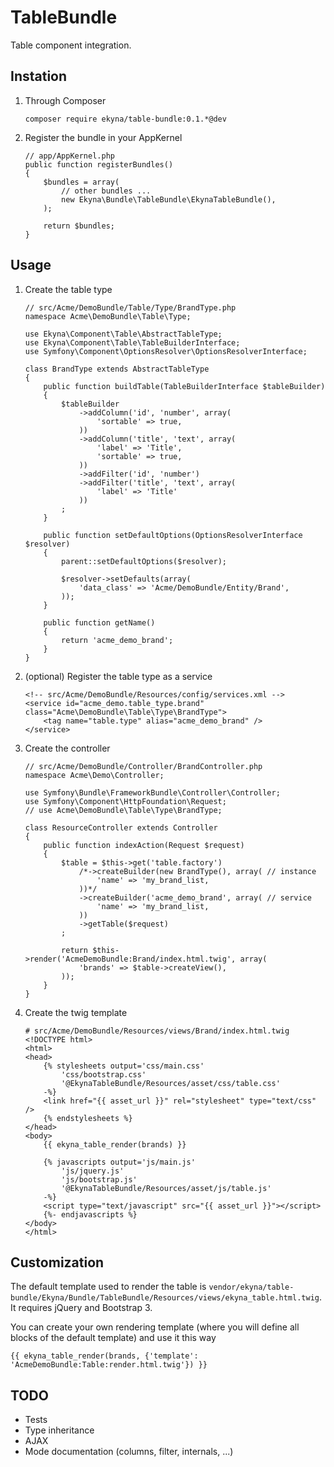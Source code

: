 TableBundle
===========

Table component integration.

## Instation

 1. Through Composer

        composer require ekyna/table-bundle:0.1.*@dev

 2. Register the bundle in your AppKernel 

        // app/AppKernel.php
        public function registerBundles()
        {
            $bundles = array(
                // other bundles ...
                new Ekyna\Bundle\TableBundle\EkynaTableBundle(),
            );
        
            return $bundles;
        }


## Usage

 1. Create the table type
 
        // src/Acme/DemoBundle/Table/Type/BrandType.php
        namespace Acme\DemoBundle\Table\Type;
        
        use Ekyna\Component\Table\AbstractTableType;
        use Ekyna\Component\Table\TableBuilderInterface;
        use Symfony\Component\OptionsResolver\OptionsResolverInterface;
        
        class BrandType extends AbstractTableType
        {
            public function buildTable(TableBuilderInterface $tableBuilder)
            {
                $tableBuilder
                    ->addColumn('id', 'number', array(
                        'sortable' => true,
                    ))
                    ->addColumn('title', 'text', array(
                        'label' => 'Title',
                        'sortable' => true,
                    ))
                    ->addFilter('id', 'number')
                    ->addFilter('title', 'text', array(
                        'label' => 'Title'
                    ))
                ;
            }
            
            public function setDefaultOptions(OptionsResolverInterface $resolver)
            {
                parent::setDefaultOptions($resolver);
            
                $resolver->setDefaults(array(
                    'data_class' => 'Acme/DemoBundle/Entity/Brand',
                ));
            }
            
            public function getName()
            {
                return 'acme_demo_brand';
            }
        }

 2. (optional) Register the table type as a service
 
        <!-- src/Acme/DemoBundle/Resources/config/services.xml -->
        <service id="acme_demo.table_type.brand" class="Acme\DemoBundle\Table\Type\BrandType">
            <tag name="table.type" alias="acme_demo_brand" />
        </service>

 2. Create the controller
 
        // src/Acme/DemoBundle/Controller/BrandController.php
        namespace Acme\Demo\Controller;
        
        use Symfony\Bundle\FrameworkBundle\Controller\Controller;
        use Symfony\Component\HttpFoundation\Request;
        // use Acme\DemoBundle\Table\Type\BrandType;
        
        class ResourceController extends Controller
        {
            public function indexAction(Request $request)
            {
                $table = $this->get('table.factory')
                    /*->createBuilder(new BrandType(), array( // instance
                        'name' => 'my_brand_list,
                    ))*/
                    ->createBuilder('acme_demo_brand', array( // service
                        'name' => 'my_brand_list,
                    ))
                    ->getTable($request)
                ;
                
                return $this->render('AcmeDemoBundle:Brand/index.html.twig', array(
                    'brands' => $table->createView(),
                ));
            }
        }

 3. Create the twig template
 
        # src/Acme/DemoBundle/Resources/views/Brand/index.html.twig
        <!DOCTYPE html>
        <html>
        <head>
            {% stylesheets output='css/main.css'
                'css/bootstrap.css'
                '@EkynaTableBundle/Resources/asset/css/table.css'
            -%}
            <link href="{{ asset_url }}" rel="stylesheet" type="text/css" />
            {% endstylesheets %}
        </head>
        <body>
            {{ ekyna_table_render(brands) }}
            
            {% javascripts output='js/main.js'
                'js/jquery.js'
                'js/bootstrap.js'
                '@EkynaTableBundle/Resources/asset/js/table.js'
            -%}
            <script type="text/javascript" src="{{ asset_url }}"></script>
            {%- endjavascripts %}
        </body>
        </html>

## Customization

The default template used to render the table is `vendor/ekyna/table-bundle/Ekyna/Bundle/TableBundle/Resources/views/ekyna_table.html.twig`.
It requires jQuery and Bootstrap 3.

You can create your own rendering template (where you will define all blocks of the default template) and use it this way
        
    {{ ekyna_table_render(brands, {'template': 'AcmeDemoBundle:Table:render.html.twig'}) }}


## TODO
 * Tests
 * Type inheritance
 * AJAX
 * Mode documentation (columns, filter, internals, ...)
 